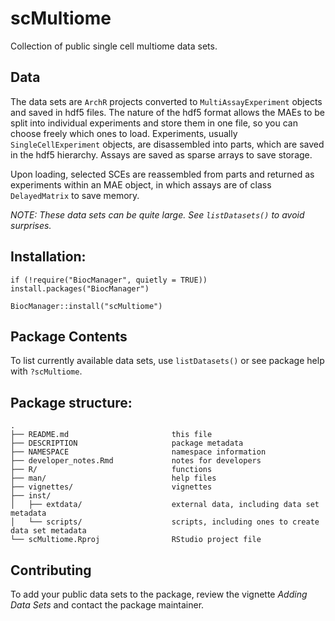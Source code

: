 

# scMultiome

Collection of public single cell multiome data sets.


## Data

The data sets are `ArchR` projects converted to `MultiAssayExperiment` objects and saved in hdf5 files.
The nature of the hdf5 format allows the MAEs to be split into individual experiments and store them in one file, so you can choose freely which ones to load. 
Experiments, usually `SingleCellExperiment` objects, are disassembled into parts, which are saved in the hdf5 hierarchy. Assays are saved as sparse arrays to save storage.

Upon loading, selected SCEs are reassembled from parts and returned as experiments within an MAE object, in which assays are of class `DelayedMatrix` to save memory.

_NOTE: These data sets can be quite large. See `listDatasets()` to avoid surprises._


## Installation:
```
if (!require("BiocManager", quietly = TRUE)) install.packages("BiocManager")

BiocManager::install("scMultiome")
```


## Package Contents

To list currently available data sets, use `listDatasets()` or see package help with `?scMultiome`.


## Package structure:

```
.
├── README.md                       this file
├── DESCRIPTION                     package metadata
├── NAMESPACE                       namespace information
├── developer_notes.Rmd             notes for developers
├── R/                              functions
├── man/                            help files
├── vignettes/                      vignettes
├── inst/
│   ├── extdata/                    external data, including data set metadata
│   └── scripts/                    scripts, including ones to create data set metadata
└── scMultiome.Rproj                RStudio project file           
```
    

## Contributing

To add your public data sets to the package, review the vignette _Adding Data Sets_ and contact the package maintainer.

